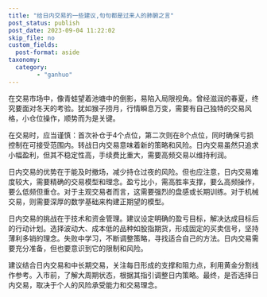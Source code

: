 ```yaml
---
title: "给日内交易的一些建议,句句都是过来人的肺腑之言"
post_status: publish
post_date: 2023-09-04 11:22:02
skip_file: no
custom_fields: 
  post-format: aside
taxonomy:
  category:
        - "ganhuo"
---
```


在交易市场中，像青蛙望着池塘中的倒影，易陷入局限视角。曾经滋润的春夏，终究要面对冬天的考验。犹如猴子捞月，行情瞬息万变，需要有自己独特的交易风格，小仓位操作，顺势而为是关键。

在交易时，应当谨慎：首次补仓于4个点位，第二次则在8个点位，同时确保亏损控制在可接受范围内。转战日内交易意味着新的策略和风险。日内交易虽然只追求小幅盈利，但其不稳定性高，手续费比重大，需要高频交易以维持利润。

日内交易的优势在于能及时撤场，减少持仓过夜的风险。但也应注意，日内交易难度较大，需要精确的交易模型和理念。盈亏比小，需高胜率支撑，要么高频操作，要么低频但重仓。对于主观交易者而言，这需要强烈的盘感或长期训练。对于机械交易，则需要深厚的数学基础来构建正期望的模型。

日内交易的挑战在于技术和资金管理。建议设定明确的盈亏目标，解决达成目标后的行动计划。选择波动大、成本低的品种如股指期货，形成固定的买卖信号，坚持薄利多销的理念。失败中学习，不断调整策略，寻找适合自己的方法。日内交易需要充分准备，但也要意识到它的限制和风险。

建议结合日内交易和中长期交易，关注每日形成的支撑和阻力点，利用黄金分割线作参考。入市前，了解大周期状态，根据其指引调整日内策略。最终，是否选择日内交易，取决于个人的风险承受能力和交易理念。
